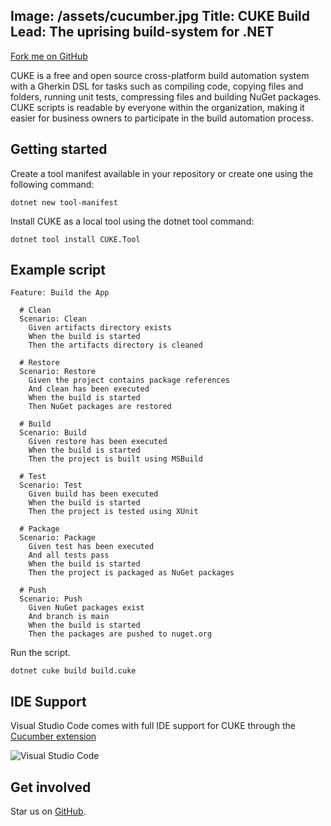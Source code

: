 Image: /assets/cucumber.jpg
Title: CUKE Build
Lead: The uprising build-system for .NET
---

<span id="forkongithub"><a href="https://github.com/bjorkstromm/cukebuild">Fork me on GitHub</a></span>

CUKE is a free and open source cross-platform build automation system with a Gherkin DSL for tasks such as compiling code, copying files and folders, running unit tests, compressing files and building NuGet packages. CUKE scripts is readable by everyone within the organization, making it easier for business owners to participate in the build automation process.

## Getting started

Create a tool manifest available in your repository or create one using the following command:

```dotnetcli
dotnet new tool-manifest
```

Install CUKE as a local tool using the dotnet tool command:

```dotnetcli
dotnet tool install CUKE.Tool
```

## Example script

```gherkin
Feature: Build the App

  # Clean
  Scenario: Clean
    Given artifacts directory exists
    When the build is started
    Then the artifacts directory is cleaned

  # Restore
  Scenario: Restore
    Given the project contains package references
    And clean has been executed
    When the build is started
    Then NuGet packages are restored

  # Build
  Scenario: Build
    Given restore has been executed
    When the build is started
    Then the project is built using MSBuild

  # Test
  Scenario: Test
    Given build has been executed
    When the build is started
    Then the project is tested using XUnit

  # Package
  Scenario: Package
    Given test has been executed
    And all tests pass
    When the build is started
    Then the project is packaged as NuGet packages

  # Push
  Scenario: Push
    Given NuGet packages exist
    And branch is main
    When the build is started
    Then the packages are pushed to nuget.org
```

Run the script.

```dotnetcli
dotnet cuke build build.cuke
```

## IDE Support

Visual Studio Code comes with full IDE support for CUKE through the [Cucumber extension](https://marketplace.visualstudio.com/items?itemName=alexkrechik.cucumberautocomplete)

![Visual Studio Code](/assets/vscode.png)

## Get involved

Star us on [GitHub](https://github.com/bjorkstromm/cukebuild).